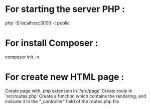 # For starting the server PHP : 
php -S localhost:3000 -t public

# For install Composer : 
composer init -n

# For create new HTML page : 
Create page with .php extension in '/src/page'
Create route in 'src/routes.php'
Create a function which contains the rendering, and indicate it in the "_controller" field of the routes.php file